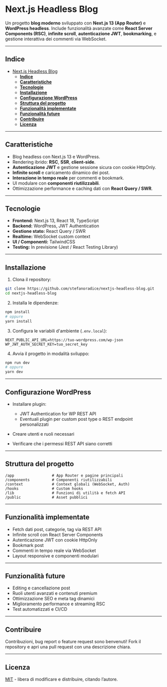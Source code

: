 # Next.js Headless Blog

Un progetto **blog moderno** sviluppato con **Next.js 13 (App Router)** e **WordPress headless**. Include funzionalità avanzate come **React Server Components (RSC)**, **infinite scroll**, **autenticazione JWT**, **bookmarking**, e gestione interattiva dei commenti via WebSocket.

---

## **Indice**

- [Next.js Headless Blog](#nextjs-headless-blog)
  - [**Indice**](#indice)
  - [**Caratteristiche**](#caratteristiche)
  - [**Tecnologie**](#tecnologie)
  - [**Installazione**](#installazione)
  - [**Configurazione WordPress**](#configurazione-wordpress)
  - [**Struttura del progetto**](#struttura-del-progetto)
  - [**Funzionalità implementate**](#funzionalità-implementate)
  - [**Funzionalità future**](#funzionalità-future)
  - [**Contribuire**](#contribuire)
  - [**Licenza**](#licenza)

---

## **Caratteristiche**

- Blog headless con Next.js 13 e WordPress.
- Rendering ibrido: **RSC**, **SSR**, **client-side**.
- **Autenticazione JWT** e gestione sessione sicura con cookie HttpOnly.
- **Infinite scroll** e caricamento dinamico dei post.
- **Interazione in tempo reale** per commenti e bookmark.
- UI modulare con **componenti riutilizzabili**.
- Ottimizzazione performance e caching dati con **React Query / SWR**.

---

## **Tecnologie**

- **Frontend:** Next.js 13, React 18, TypeScript
- **Backend:** WordPress, JWT Authentication
- **Gestione stato:** React Query / SWR
- **Realtime:** WebSocket custom context
- **UI / Componenti:** TailwindCSS
- **Testing:** In previsione (Jest / React Testing Library)

---

## **Installazione**

1. Clona il repository:

```bash
git clone https://github.com/stefanoradice/nextjs-headless-blog.git
cd nextjs-headless-blog
```

2. Installa le dipendenze:

```bash
npm install
# oppure
yarn install
```

3. Configura le variabili d'ambiente (`.env.local`):

```
NEXT_PUBLIC_API_URL=https://tuo-wordpress.com/wp-json
WP_JWT_AUTH_SECRET_KEY=tuo_secret_key
```

4. Avvia il progetto in modalità sviluppo:

```bash
npm run dev
# oppure
yarn dev
```

---

## **Configurazione WordPress**

- Installare plugin:
  - JWT Authentication for WP REST API
  - Eventuali plugin per custom post type o REST endpoint personalizzati

- Creare utenti e ruoli necessari
- Verificare che i permessi REST API siano corretti

---

## **Struttura del progetto**

```
/app                 # App Router e pagine principali
/components          # Componenti riutilizzabili
/context             # Context globali (WebSocket, Auth)
/hooks               # Custom hooks
/lib                 # Funzioni di utilità e fetch API
/public              # Asset pubblici
```

---

## **Funzionalità implementate**

- Fetch dati post, categorie, tag via REST API
- Infinite scroll con React Server Components
- Autenticazione JWT con cookie HttpOnly
- Bookmark post
- Commenti in tempo reale via WebSocket
- Layout responsive e componenti modulari

---

## **Funzionalità future**

- Editing e cancellazione post
- Ruoli utenti avanzati e contenuti premium
- Ottimizzazione SEO e meta tag dinamici
- Miglioramento performance e streaming RSC
- Test automatizzati e CI/CD

---

## **Contribuire**

Contribuzioni, bug report o feature request sono benvenuti! Fork il repository e apri una pull request con una descrizione chiara.

---

## **Licenza**

[MIT](LICENSE) - libera di modificare e distribuire, citando l’autore.
